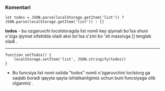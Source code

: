 ### Komentari

```
let todos = JSON.parse(localStorage.getItem('list')) ? JSON.parse(localStorage.getItem('list')) : []

```

 **todos** - bu ozgaruvchi locolstoragda list nomli key qiymati bo'lsa shuni o'ziga qiymat sifatidda oladi aksi bo'lsa o'zini bo
'sh massivga [] tenglab oladi .

<hr>

```
function setTodos() {
    localStorage.setItem('list', JSON.stringify(todos))
}
```

- Bu funcsiya list nomi ostida "todos" nomli o'zgaruvchini loclstorg ga saqlab boradi qayyta qayta ishlatkanligimiz uchun buni funcsiyaga olib olganmiz .